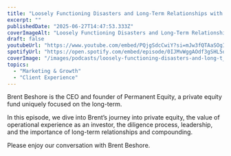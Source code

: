 ```yaml
---
title: "Loosely Functioning Disasters and Long-Term Relationships with Brent Beshore"
excerpt: ""
publishedDate: "2025-06-27T14:47:53.333Z"
coverImageAlt: "Loosely Functioning Disasters and Long-Term Relationships with Brent Beshore"
draft: false
youtubeUrl: "https://www.youtube.com/embed/PQjgSdcCwiY?si=mJw3fQTAaSOgIOHP"
spotifyUrl: "https://open.spotify.com/embed/episode/0IJMvWggAOdf3gSHL5or30"
coverImage: "/images/podcasts/loosely-functioning-disasters-and-long-t__66ace079d851c1f0aad73de0_TIP_20-_20Brent_20Beshore.png"
topics:
  - "Marketing & Growth"
  - "Client Experience"
---
```

<p id="">Brent Beshore is the CEO and founder of Permanent Equity, a private equity fund uniquely focused on the long-term.</p><p id="">In this episode, we dive into Brent’s journey into private equity, the value of operational experience as an investor, the diligence process, leadership, and the importance of long-term relationships and compounding.</p><p id="">Please enjoy our conversation with Brent Beshore.</p>
